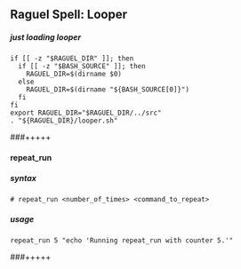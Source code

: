 ## Raguel Spell: Looper

##### just loading looper

```Shell
if [[ -z "$RAGUEL_DIR" ]]; then
  if [[ -z "$BASH_SOURCE" ]]; then
    RAGUEL_DIR=$(dirname $0)
  else
    RAGUEL_DIR=$(dirname "${BASH_SOURCE[0]}")
  fi
fi
export RAGUEL_DIR="$RAGUEL_DIR/../src"
. "${RAGUEL_DIR}/looper.sh"
```

###+++++

#### repeat_run

##### syntax

` # repeat_run <number_of_times> <command_to_repeat> `

##### usage

```Shell
repeat_run 5 "echo 'Running repeat_run with counter 5.'"
```

###+++++
